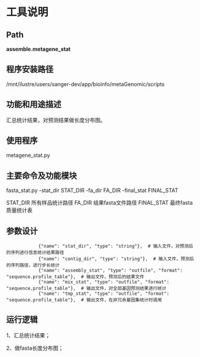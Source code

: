 
工具说明
==========================

Path
-----------

**assemble.metagene_stat**

程序安装路径
-----------------------------------
/mnt/ilustre/users/sanger-dev/app/bioinfo/metaGenomic/scripts

功能和用途描述
-----------------------------------

汇总统计结果，对预测结果做长度分布图。

使用程序
-----------------------------------

metagene_stat.py

主要命令及功能模块
-----------------------------------

fasta_stat.py -stat_dir STAT_DIR -fa_dir FA_DIR -final_stat  FINAL_STAT

STAT_DIR 所有样品统计路径
FA_DIR 结果fasta文件路径
FINAL_STAT 最终fasta质量统计表

参数设计
-----------------------------------

```
            {"name": "stat_dir", "type": "string"},  # 输入文件，对预测后的序列进行信息统计结果路径
            {"name": "contig_dir", "type": "string"},  # 输入文件，预测后的序列路径，进行步长统计
            {"name": "assembly_stat", "type": "outfile", "format": "sequence.profile_table"},  # 输出文件，预测后的结果文件
            {"name": "mix_stat", "type": "outfile", "format": "sequence.profile_table"},  # 输出文件，对全部基因预测结果进行统计
            {"name": "tmp_stat", "type": "outfile", "format": "sequence.profile_table"},  # 输出文件，在非冗余基因集统计时调用
```


运行逻辑
-----------------------------------
1、汇总统计结果；

2、做fasta长度分布图；